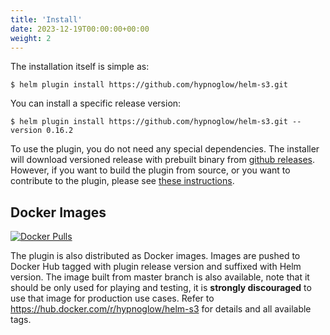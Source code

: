 ```yaml
---
title: 'Install'
date: 2023-12-19T00:00:00+00:00
weight: 2
---
```


The installation itself is simple as:

    $ helm plugin install https://github.com/hypnoglow/helm-s3.git

You can install a specific release version:

    $ helm plugin install https://github.com/hypnoglow/helm-s3.git --version 0.16.2

<!--more-->

To use the plugin, you do not need any special dependencies. The installer will
download versioned release with prebuilt binary from [github releases](https://github.com/hypnoglow/helm-s3/releases).
However, if you want to build the plugin from source, or you want to contribute
to the plugin, please see [these instructions](https://github.com/hypnoglow/helm-s3/blob/master/.github/CONTRIBUTING.md).

## Docker Images

[![Docker Pulls](https://img.shields.io/docker/pulls/hypnoglow/helm-s3)](https://hub.docker.com/r/hypnoglow/helm-s3)

The plugin is also distributed as Docker images. Images are pushed to Docker Hub
tagged with plugin release version and suffixed with Helm version. The image
built from master branch is also available, note that it should be only used for
playing and testing, it is **strongly discouraged** to use that image for
production use cases. Refer to https://hub.docker.com/r/hypnoglow/helm-s3 for
details and all available tags.
